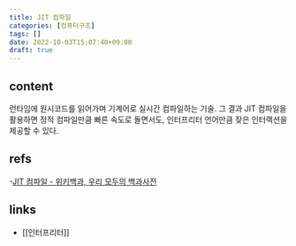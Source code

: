 ```yaml
---
title: JIT 컴파일
categories: [컴퓨터구조]
tags: []
date: 2022-10-03T15:07:40+09:00
draft: true
---
```


## content
런타임에 원시코드를 읽어가며 기계어로 실시간 컴파일하는 기술. 그 결과 JIT 컴파일을 활용하면 정적 컴파일만큼 빠른 속도로 돌면서도, 인터프리터 언어만큼 잦은 인터랙션을 제공할 수 있다.


## refs
-[JIT 컴파일 - 위키백과, 우리 모두의 백과사전](https://ko.wikipedia.org/wiki/JIT_%EC%BB%B4%ED%8C%8C%EC%9D%BC)


## links
- [[인터프리터]]

